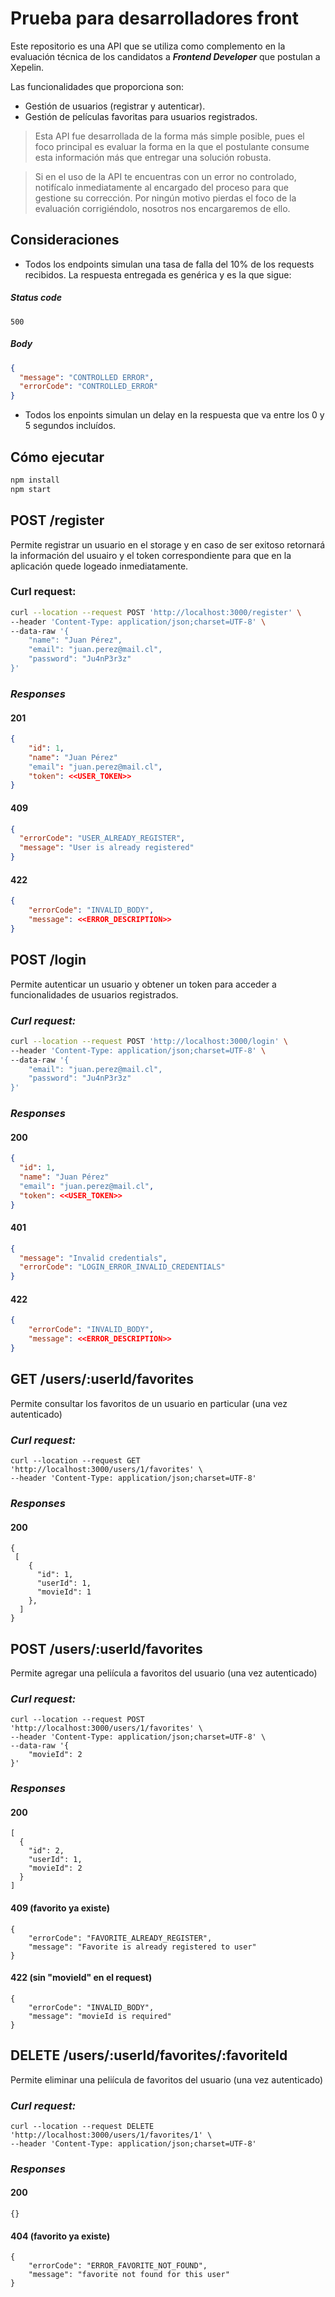 # Prueba para desarrolladores front

Este repositorio es una API que se utiliza como complemento en la evaluación técnica de los candidatos a **_Frontend Developer_** que postulan a Xepelin.

Las funcionalidades que proporciona son:

- Gestión de usuarios (registrar y autenticar).
- Gestión de películas favoritas para usuarios registrados.

> Esta API fue desarrollada de la forma más simple posible, pues el foco principal es evaluar la forma en la que el postulante consume esta información más que entregar una solución robusta.

> Si en el uso de la API te encuentras con un error no controlado, notifícalo inmediatamente al encargado del proceso para que gestione su corrección. Por ningún motivo pierdas el foco de la evaluación corrigiéndolo, nosotros nos encargaremos de ello.

## Consideraciones

- Todos los endpoints simulan una tasa de falla del 10% de los requests recibidos. La respuesta entregada es genérica y es la que sigue:

##### Status code

`500`

##### Body

```json
{
  "message": "CONTROLLED ERROR",
  "errorCode": "CONTROLLED_ERROR"
}
```

- Todos los enpoints simulan un delay en la respuesta que va entre los 0 y 5 segundos incluídos.

## Cómo ejecutar

```bash
npm install
npm start
```

## **POST** /register

Permite registrar un usuario en el storage y en caso de ser exitoso retornará la información del usuairo y el token correspondiente para que en la aplicación quede logeado inmediatamente.

### Curl request:

```bash
curl --location --request POST 'http://localhost:3000/register' \
--header 'Content-Type: application/json;charset=UTF-8' \
--data-raw '{
    "name": "Juan Pérez",
    "email": "juan.perez@mail.cl",
    "password": "Ju4nP3r3z"
}'
```

### _Responses_

#### 201

```json
{
    "id": 1,
    "name": "Juan Pérez"
    "email": "juan.perez@mail.cl",
    "token": <<USER_TOKEN>>
}
```

#### 409

```json
{
  "errorCode": "USER_ALREADY_REGISTER",
  "message": "User is already registered"
}
```

#### 422

```json
{
    "errorCode": "INVALID_BODY",
    "message": <<ERROR_DESCRIPTION>>
}
```

## **POST** /login

Permite autenticar un usuario y obtener un token para acceder a funcionalidades de usuarios registrados.

### _Curl request:_

```bash
curl --location --request POST 'http://localhost:3000/login' \
--header 'Content-Type: application/json;charset=UTF-8' \
--data-raw '{
    "email": "juan.perez@mail.cl",
    "password": "Ju4nP3r3z"
}'
```

### _Responses_

#### 200

```json
{
  "id": 1,
  "name": "Juan Pérez"
  "email": "juan.perez@mail.cl",
  "token": <<USER_TOKEN>>
}
```

#### 401

```json
{
  "message": "Invalid credentials",
  "errorCode": "LOGIN_ERROR_INVALID_CREDENTIALS"
}
```

#### 422

```json
{
    "errorCode": "INVALID_BODY",
    "message": <<ERROR_DESCRIPTION>>
}
```

## **GET** /users/:userId/favorites

Permite consultar los favoritos de un usuario en particular (una vez autenticado)

### _Curl request:_

```
curl --location --request GET 'http://localhost:3000/users/1/favorites' \
--header 'Content-Type: application/json;charset=UTF-8'
```

### _Responses_

#### 200

```
{
 [
    {
      "id": 1,
      "userId": 1,
      "movieId": 1
    },
  ]
}
```

## **POST** /users/:userId/favorites

Permite agregar una peliícula a favoritos del usuario (una vez autenticado)

### _Curl request:_

```
curl --location --request POST 'http://localhost:3000/users/1/favorites' \
--header 'Content-Type: application/json;charset=UTF-8' \
--data-raw '{
    "movieId": 2
}'
```

### _Responses_

#### 200

```
[
  {
    "id": 2,
    "userId": 1,
    "movieId": 2
  }
]
```

#### 409 (favorito ya existe)

```
{
    "errorCode": "FAVORITE_ALREADY_REGISTER",
    "message": "Favorite is already registered to user"
}
```

#### 422 (sin "movieId" en el request)

```
{
    "errorCode": "INVALID_BODY",
    "message": "movieId is required"
}
```

## **DELETE** /users/:userId/favorites/:favoriteId

Permite eliminar una peliícula de favoritos del usuario (una vez autenticado)

### _Curl request:_

```
curl --location --request DELETE 'http://localhost:3000/users/1/favorites/1' \
--header 'Content-Type: application/json;charset=UTF-8'
```

### _Responses_

#### 200

```
{}
```

#### 404 (favorito ya existe)

```
{
    "errorCode": "ERROR_FAVORITE_NOT_FOUND",
    "message": "favorite not found for this user"
}
```
